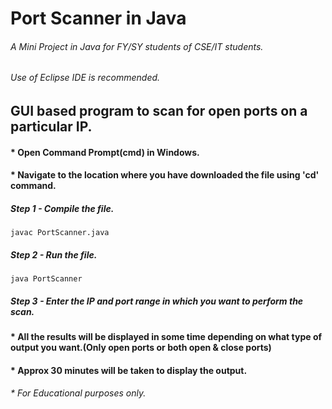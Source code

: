 # Port Scanner in Java
###### A Mini Project in Java for FY/SY students of CSE/IT students.
###### Use of Eclipse IDE is recommended.

## **GUI based program to scan for open ports on a particular IP.**
#### * Open Command Prompt(cmd) in Windows.
#### * Navigate to the location where you have downloaded the file using 'cd' command.
##### Step 1 - Compile the file.
```
javac PortScanner.java
```
##### Step 2 - Run the file.
```
java PortScanner
```
##### Step 3 - Enter the IP and port range in which you want to perform the scan.
#### * All the results will be displayed in some time depending on what type of output you want.(Only open ports or both open & close ports)
#### * Approx 30 minutes will be taken to display the output.
###### * For Educational purposes only.
